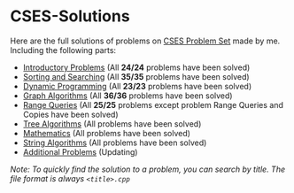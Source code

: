 # CSES-Solutions

Here are the full solutions of problems on [CSES Problem Set](https://cses.fi/problemset) made by me. Including the following parts:

* [Introductory Problems](https://github.com/truongcongthanh2000/CSES-Solutions/tree/master/Introductory%20Problems) (All **24/24** problems have been solved)
* [Sorting and Searching](https://github.com/truongcongthanh2000/CSES-Solutions/tree/master/Sorting%20and%20Searching) (All **35/35** problems have been solved)
* [Dynamic Programming](https://github.com/truongcongthanh2000/CSES-Solutions/tree/master/Dynamic%20Programming) (All **23/23** problems have been solved)
* [Graph Algorithms](https://github.com/truongcongthanh2000/CSES-Solutions/tree/master/Graph%20Algorithms) (All **36/36** problems have been solved)
* [Range Queries](https://github.com/truongcongthanh2000/CSES-Solutions/tree/master/Range%20Queries) (All **25/25** problems except problem Range Queries and Copies have been solved)
* [Tree Algorithms](https://github.com/truongcongthanh2000/CSES-Solutions/tree/master/Tree%20Algorithms) (All problems have been solved)
* [Mathematics](https://github.com/truongcongthanh2000/CSES-Solutions/tree/master/Mathematics) (All problems have been solved)
* [String Algorithms](https://github.com/truongcongthanh2000/CSES-Solutions/tree/master/String%20Algorithms) (All problems have been solved)
* [Additional Problems]() (Updating)

*Note: To quickly find the solution to a problem, you can search by title. The file format is always ```<title>.cpp```*